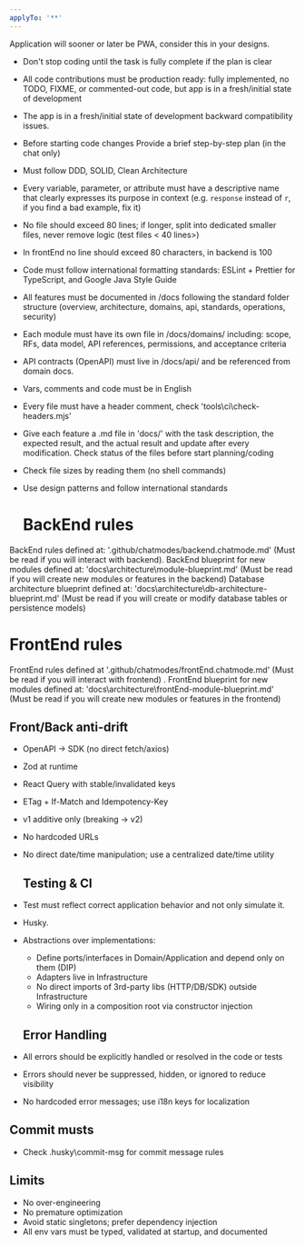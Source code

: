 ```yaml
---
applyTo: '**'
---
```


Application will sooner or later be PWA, consider this in your designs.

- Don't stop coding until the task is fully complete if the plan is clear
- All code contributions must be production ready: fully implemented, no TODO,
  FIXME, or commented-out code, but app is in a fresh/initial state of
  development
- The app is in a fresh/initial state of development backward compatibility
  issues.
- Before starting code changes Provide a brief step-by-step plan (in the chat
  only)
- Must follow DDD, SOLID, Clean Architecture
- Every variable, parameter, or attribute must have a descriptive name that
  clearly expresses its purpose in context (e.g. `response` instead of `r`, if
  you find a bad example, fix it)
- No file should exceed 80 lines; if longer, split into dedicated smaller files,
  never remove logic (test files < 40 lines>)
- In frontEnd no line should exceed 80 characters, in backend is 100
- Code must follow international formatting standards: ESLint + Prettier for
  TypeScript, and Google Java Style Guide
- All features must be documented in /docs following the standard folder
  structure (overview, architecture, domains, api, standards, operations,
  security)
- Each module must have its own file in /docs/domains/ including: scope, RFs,
  data model, API references, permissions, and acceptance criteria
- API contracts (OpenAPI) must live in /docs/api/ and be referenced from domain
  docs.
- Vars, comments and code must be in English
- Every file must have a header comment, check 'tools\ci\check-headers.mjs'
- Give each feature a .md file in 'docs/' with the task description, the
  expected result, and the actual result and update after every modification.
  Check status of the files before start planning/coding
- Check file sizes by reading them (no shell commands)
- Use design patterns and follow international standards

  # BackEnd rules

BackEnd rules defined at: '.github/chatmodes/backend.chatmode.md' (Must be read
if you will interact with backend). BackEnd blueprint for new modules defined
at: 'docs\architecture\module-blueprint.md' (Must be read if you will create new
modules or features in the backend) Database architecture blueprint defined at:
'docs\architecture\db-architecture-blueprint.md' (Must be read if you will
create or modify database tables or persistence models)

# FrontEnd rules

FrontEnd rules defined at '.github/chatmodes/frontEnd.chatmode.md' (Must be read
if you will interact with frontend) . FrontEnd blueprint for new modules defined
at: 'docs\architecture\frontEnd-module-blueprint.md' (Must be read if you will
create new modules or features in the frontend)

## Front/Back anti-drift

- OpenAPI → SDK (no direct fetch/axios)
- Zod at runtime
- React Query with stable/invalidated keys
- ETag + If-Match and Idempotency-Key
- v1 additive only (breaking → v2)
- No hardcoded URLs
- No direct date/time manipulation; use a centralized date/time utility

  ## Testing & CI

- Test must reflect correct application behavior and not only simulate it.
- Husky.
- Abstractions over implementations:
  - Define ports/interfaces in Domain/Application and depend only on them (DIP)
  - Adapters live in Infrastructure
  - No direct imports of 3rd-party libs (HTTP/DB/SDK) outside Infrastructure
  - Wiring only in a composition root via constructor injection

  ## Error Handling

- All errors should be explicitly handled or resolved in the code or tests
- Errors should never be suppressed, hidden, or ignored to reduce visibility
- No hardcoded error messages; use i18n keys for localization

## Commit musts

- Check .husky\commit-msg for commit message rules

## Limits

- No over-engineering
- No premature optimization
- Avoid static singletons; prefer dependency injection
- All env vars must be typed, validated at startup, and documented
